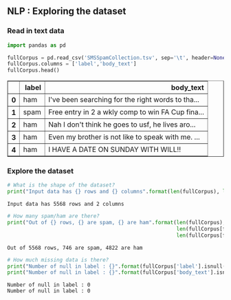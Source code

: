 ## NLP : Exploring the dataset

### Read in text data


```python
import pandas as pd

fullCorpus = pd.read_csv('SMSSpamCollection.tsv', sep='\t', header=None)
fullCorpus.columns = ['label','body_text']
fullCorpus.head()
```




<div>
<style scoped>
    .dataframe tbody tr th:only-of-type {
        vertical-align: middle;
    }

    .dataframe tbody tr th {
        vertical-align: top;
    }

    .dataframe thead th {
        text-align: right;
    }
</style>
<table border="1" class="dataframe">
  <thead>
    <tr style="text-align: right;">
      <th></th>
      <th>label</th>
      <th>body_text</th>
    </tr>
  </thead>
  <tbody>
    <tr>
      <th>0</th>
      <td>ham</td>
      <td>I've been searching for the right words to tha...</td>
    </tr>
    <tr>
      <th>1</th>
      <td>spam</td>
      <td>Free entry in 2 a wkly comp to win FA Cup fina...</td>
    </tr>
    <tr>
      <th>2</th>
      <td>ham</td>
      <td>Nah I don't think he goes to usf, he lives aro...</td>
    </tr>
    <tr>
      <th>3</th>
      <td>ham</td>
      <td>Even my brother is not like to speak with me. ...</td>
    </tr>
    <tr>
      <th>4</th>
      <td>ham</td>
      <td>I HAVE A DATE ON SUNDAY WITH WILL!!</td>
    </tr>
  </tbody>
</table>
</div>



### Explore the dataset


```python
# What is the shape of the dataset?
print("Input data has {} rows and {} columns".format(len(fullCorpus), len(fullCorpus.columns)))
```

    Input data has 5568 rows and 2 columns
    


```python
# How many spam/ham are there?
print("Out of {} rows, {} are spam, {} are ham".format(len(fullCorpus),
                                                       len(fullCorpus[fullCorpus['label']=='spam']),
                                                       len(fullCorpus[fullCorpus['label']=='ham'])))
```

    Out of 5568 rows, 746 are spam, 4822 are ham
    


```python
# How much missing data is there?
print("Number of null in label : {}".format(fullCorpus['label'].isnull().sum()))
print("Number of null in label : {}".format(fullCorpus['body_text'].isnull().sum()))
```

    Number of null in label : 0
    Number of null in label : 0
    


```python

```
